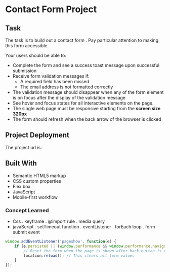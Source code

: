 
# Contact Form Project

## Task

The task is to build out a contact form . Pay particular attention to making this form accessible.

Your users should be able to:

- Complete the form and see a success toast message upon successful submission
- Receive form validation messages if:
  - A required field has been missed
  - The email address is not formatted correctly
- The validation message should disappear when any of the form element is on focus after the display of the validation  message
- See hover and focus states for all interactive elements on the page.
- The single web page must be responsive starting from the **screen size 320px**
- The form should refresh when the back arrow of the browser is clicked

## Project Deployment

The project url is:

## Built With

- Semantic HTML5 markup
- CSS custom properties
- Flex box
- JavaScript
- Mobile-first workflow

### Concept Learned

- Css
    . keyframe
    . @import rule
    . media query
- javaScript
    . setTimeout function
    . eventListener
    . forEach loop
    . form submit event

```` javaScript
window.addEventListener('pageshow', function(e) {
    if (e.persisted || (window.performance && window.performance.navigation.type === 2)) {
        // Reset the form when the page is shown after back button is clicked
        location.reload(); // This clears all form values
    }
});
````
